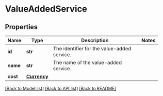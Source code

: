 # ValueAddedService

## Properties
Name | Type | Description | Notes
------------ | ------------- | ------------- | -------------
**id** | **str** | The identifier for the value-added service. | 
**name** | **str** | The name of the value-added service. | 
**cost** | [**Currency**](Currency.md) |  | 

[[Back to Model list]](../README.md#documentation-for-models) [[Back to API list]](../README.md#documentation-for-api-endpoints) [[Back to README]](../README.md)

